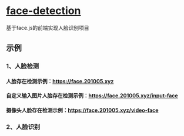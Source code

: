 # [face-detection](https://github.com/moqi-y/face-detection)

基于face.js的前端实现人脸识别项目

## 示例
### 1、人脸检测         
#### 人脸存在检测示例：https://face.201005.xyz      
#### 自定义输入图片人脸存在检测示例：https://face.201005.xyz/input-face      
#### 摄像头人脸存在检测示例：https://face.201005.xyz/video-face 

### 2、人脸识别



